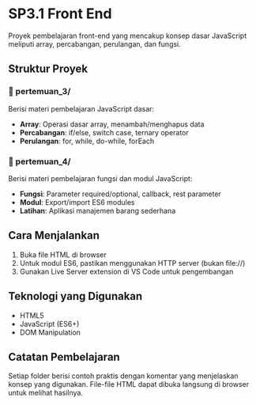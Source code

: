 # SP3.1 Front End

Proyek pembelajaran front-end yang mencakup konsep dasar JavaScript meliputi array, percabangan, perulangan, dan fungsi.

## Struktur Proyek

### 📁 pertemuan_3/
Berisi materi pembelajaran JavaScript dasar:
- **Array**: Operasi dasar array, menambah/menghapus data
- **Percabangan**: if/else, switch case, ternary operator
- **Perulangan**: for, while, do-while, forEach

### 📁 pertemuan_4/
Berisi materi pembelajaran fungsi dan modul JavaScript:
- **Fungsi**: Parameter required/optional, callback, rest parameter
- **Modul**: Export/import ES6 modules
- **Latihan**: Aplikasi manajemen barang sederhana

## Cara Menjalankan

1. Buka file HTML di browser
2. Untuk modul ES6, pastikan menggunakan HTTP server (bukan file://)
3. Gunakan Live Server extension di VS Code untuk pengembangan

## Teknologi yang Digunakan

- HTML5
- JavaScript (ES6+)
- DOM Manipulation

## Catatan Pembelajaran

Setiap folder berisi contoh praktis dengan komentar yang menjelaskan konsep yang digunakan. File-file HTML dapat dibuka langsung di browser untuk melihat hasilnya.
